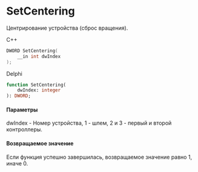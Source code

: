 ﻿# SetCentering
Центрирование устройства (сброс вращения).

С++
```c
DWORD SetCentering(
	__in int dwIndex
);
```

Delphi
```pascal
function SetCentering(
	dwIndex: integer
): DWORD;
```

#### Параметры
dwIndex - Номер устройства, 1 - шлем, 2 и 3 - первый и второй контроллеры.

#### Возвращаемое значение
Если функция успешно завершилась, возвращаемое значение равно 1, иначе 0.
